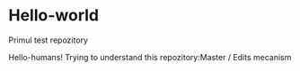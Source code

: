 # Hello-world
Primul test repozitory

Hello-humans!
Trying to understand this repozitory:Master / Edits mecanism

